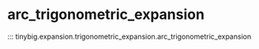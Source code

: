# arc_trigonometric_expansion
::: tinybig.expansion.trigonometric_expansion.arc_trigonometric_expansion